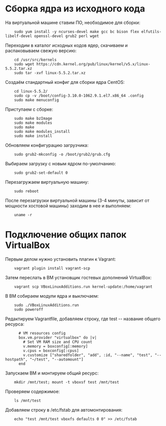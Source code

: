# **Сборка ядра из исходного кода**

На виртуальной машине ставим ПО, необходимое для сборки:
```
    sudo yum install -y ncurses-devel make gcc bc bison flex elfutils-libelf-devel openssl-devel grub2 perl wget
```
Переходим в каталог исходных кодов ядер, скачиваем и распаковываем свежую версию:
```
    cd /usr/src/kernels
    sudo wget https://cdn.kernel.org/pub/linux/kernel/v5.x/linux-5.5.2.tar.xz
    sudo tar -xvf linux-5.5.2.tar.xz
```
Создаём стандартный конфиг для сборки ядра CentOS:
```
    cd linux-5.5.2/
    sudo cp -v /boot/config-3.10.0-1062.9.1.el7.x86_64 .config
    sudo make menuconfig
```
Приступаем с сборке:
```
    sudo make bzImage
    sudo make modules
    sudo make
    sudo make modules_install
    sudo make install
```
Обновляем конфигурацию загрузчика:
```
    sudo grub2-mkconfig -o /boot/grub2/grub.cfg
```
Выбираем загрузку с новым ядром по-умолчанию:
```
    sudo grub2-set-default 0
```    
Перезагружаем виртуальную машину:
```
    sudo reboot
```    
После перезагрузки виртуальной машины (3-4 минуты, зависит от мощности хостовой машины) заходим в нее и выполняем:
```
    uname -r 
```
# **Подключение общих папок VirtualBox**

Первым делом нужно установить плагин к Vagrant:
```
    vagrant plugin install vagrant-scp
```
Затем переслать в ВМ установщик гостевых дополнений VirtualBox:
```
    vagrant scp VBoxLinuxAdditions.run kernel-update:/home/vagrant
```
В ВМ собираем модули ядра и выключаем:
```
    sudo ./VBoxLinuxAdditions.run
    sudo poweroff
```
Редактируем Vagrantfile, добавляем строку, где test -- название общего ресурса:
```
      # VM resources config
      box.vm.provider "virtualbox" do |v|
        # Set VM RAM size and CPU count
        v.memory = boxconfig[:memory]
        v.cpus = boxconfig[:cpus]
        v.customize ["sharedfolder", "add", :id, "--name", "test", "--hostpath", "~/test", "--automount"]
      end
```
Запускаем ВМ и монтируем общий ресурс:
```
    mkdir /mnt/test; mount -t vboxsf test /mnt/test
```
Проверяем содержимое:
```
    ls /mnt/test
```
Добавляем строку в /etc/fstab для автомонтирования:
```
    echo "test /mnt/test vboxfs defaults 0 0" >> /etc/fstab
```

